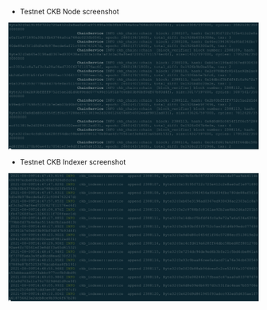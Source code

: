 * Testnet CKB Node screenshot

![ckb_node](./ckb_node.png)


* Testnet CKB Indexer screenshot

![ckb_indexer](./ckb_indexer.png)
